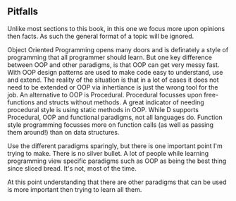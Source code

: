 ## Pitfalls
Unlike most sections to this book, in this one we focus more upon opinions then facts. As such the general format of a topic will be ignored.

Object Oriented Programming opens many doors and is definately a style of programming that all programmer should learn. But one key difference between OOP and other paradigms, is that OOP can get very messy fast.
With OOP design patterns are used to make code easy to understand, use and extend. The reality of the situation is that in a lot of cases it does not need to be extended or OOP via inhertiance is just the wrong tool for the job.
An alternative to OOP is Procedural. Procedural focusses upon free-functions and structs without methods. A great indicator of needing procedural style is using static methods in OOP. While D supports Procedural, OOP and functional paradigms, not all languages do.
Function style programming focusses more on function calls (as well as passing them around!) than on data structures.

Use the different paradigms sparingly, but there is one important point I'm trying to make. There is no silver bullet. A lot of people while learning programming view specific paradigms such as OOP as being the best thing since sliced bread. It's not, most of the time.

At this point understanding that there are other paradigms that can be used is more important then trying to learn all them.
